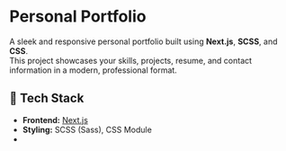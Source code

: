 # Personal Portfolio

A sleek and responsive personal portfolio built using **Next.js**, **SCSS**, and **CSS**.  
This project showcases your skills, projects, resume, and contact information in a modern, professional format.


## 🚀 Tech Stack

- **Frontend:** [Next.js](https://nextjs.org/)
- **Styling:** SCSS (Sass), CSS Module
-
